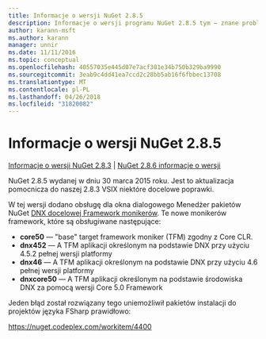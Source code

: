 ```yaml
---
title: Informacje o wersji NuGet 2.8.5
description: Informacje o wersji programu NuGet 2.8.5 tym — znane problemy, poprawki, dodatkowe funkcje i dcr.
author: karann-msft
ms.author: karann
manager: unnir
ms.date: 11/11/2016
ms.topic: conceptual
ms.openlocfilehash: 40557035e445d07e7acf301e34b750b329ba9990
ms.sourcegitcommit: 3eab9c4dd41ea7ccd2c28bb5ab16f6fbbec13708
ms.translationtype: MT
ms.contentlocale: pl-PL
ms.lasthandoff: 04/26/2018
ms.locfileid: "31820082"
---
```

# <a name="nuget-285-release-notes"></a>Informacje o wersji NuGet 2.8.5

[Informacje o wersji NuGet 2.8.3](../release-notes/nuget-2.8.3.md) | [NuGet 2.8.6 informacje o wersji](../release-notes/nuget-2.8.6.md)

NuGet 2.8.5 wydanej w dniu 30 marca 2015 roku. Jest to aktualizacja pomocnicza do naszej 2.8.3 VSIX niektóre docelowe poprawki.

W tej wersji dodano obsługę dla okna dialogowego Menedżer pakietów NuGet [DNX docelowej Framework monikerów](https://github.com/aspnet/dnx).  Te nowe monikerów framework, które są obsługiwane następujące:

* **core50** — "base" target framework moniker (TFM) zgodny z Core CLR.
* **dnx452** — A TFM aplikacji określonym na podstawie DNX przy użyciu 4.5.2 pełnej wersji platformy
* **dnx46** — A TFM aplikacji określonym na podstawie DNX przy użyciu 4.6 pełnej wersji platformy
* **dnxcore50** — A TFM aplikacji określonym na podstawie środowiska DNX za pomocą wersji Core 5.0 Framework

Jeden błąd został rozwiązany tego uniemożliwił pakietów instalacji do projektów języka FSharp prawidłowo:

https://nuget.codeplex.com/workitem/4400